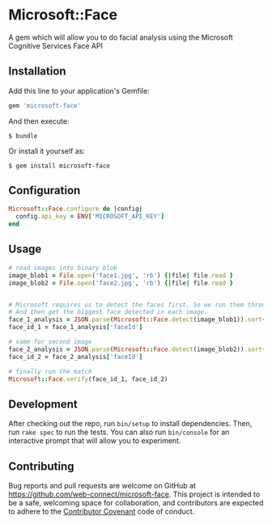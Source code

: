 # Microsoft::Face

A gem which will allow you to do facial analysis using the Microsoft Cognitive Services Face API


## Installation

Add this line to your application's Gemfile:

```ruby
gem 'microsoft-face'
```

And then execute:

    $ bundle

Or install it yourself as:

    $ gem install microsoft-face

## Configuration
```ruby
Microsoft::Face.configure do |config|
  config.api_key = ENV['MICROSOFT_API_KEY']
end
```

## Usage

```ruby
# read images into binary blob
image_blob1 = File.open('face1.jpg', 'rb') {|file| file.read }
image_blob2 = File.open('face2.jpg', 'rb') {|file| file.read }


# Microsoft requires us to detect the faces first. So we run them through the detection API
# And then get the biggest face detected in each image.
face_1_analysis = JSON.parse(Microsoft::Face.detect(image_blob1)).sort{|e| e['faceRectangle']['width']}.last #get largest face
face_id_1 = face_1_analysis['faceId']

# same for second image
face_2_analysis = JSON.parse(Microsoft::Face.detect(image_blob2)).sort{|e| e['faceRectangle']['width']}.last
face_id_2 = face_2_analysis['faceId']

# finally run the match
Microsoft::Face.verify(face_id_1, face_id_2)
```

## Development

After checking out the repo, run `bin/setup` to install dependencies. Then, run `rake spec` to run the tests. You can also run `bin/console` for an interactive prompt that will allow you to experiment.


## Contributing

Bug reports and pull requests are welcome on GitHub at https://github.com/web-connect/microsoft-face. This project is intended to be a safe, welcoming space for collaboration, and contributors are expected to adhere to the [Contributor Covenant](http://contributor-covenant.org) code of conduct.


